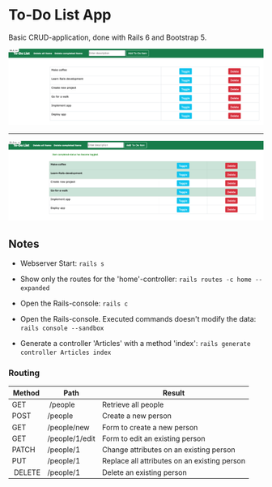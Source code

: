 # To-Do List App

Basic CRUD-application, done with Rails 6 and Bootstrap 5.

<div style="text-align: center">
  <div><img src="./images/image_1.png" alt="screenshot 1" width="800" /></div>
  <hr />
  <div><img src="./images/image_2.png" alt="screenshot 2" width="800" /></div>
</div>

## Notes

- Webserver Start: `rails s`

- Show only the routes for the 'home'-controller: `rails routes -c home --expanded`

- Open the Rails-console: `rails c`

- Open the Rails-console. Executed commands doesn't modify the data: `rails console --sandbox`

- Generate a controller 'Articles' with a method 'index': `rails generate controller Articles index`

### Routing

| Method  | Path           | Result                                       |
| ------- | -------------- | -------------------------------------------- |
| GET     |  /people       | Retrieve all people                          |
| POST    | /people        | Create a new person                          |
| GET     | /people/new    | Form to create a new person                  |
| GET     | /people/1/edit | Form to edit an existing person              |
| PATCH   | /people/1      | Change attributes on an existing person      |
| PUT     | /people/1      | Replace all attributes on an existing person |
|  DELETE | /people/1      | Delete an existing person                    |
